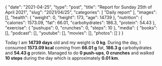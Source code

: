 {
    "date": "2021-04-25",
    "type": "post",
    "title": "Report for Sunday 25th of April 2021",
    "slug": "2021\/04\/25",
    "categories": [
        "Daily report"
    ],
    "images": [],
    "health": {
        "weight": 0,
        "height": 173,
        "age": 14739
    },
    "nutrition": {
        "calories": 1573.09,
        "fat": 66.01,
        "carbohydrates": 186.3,
        "protein": 54.43
    },
    "exercise": {
        "pushups": 0,
        "crunches": 0,
        "steps": 10
    },
    "media": {
        "books": [],
        "podcast": [],
        "youtube": [],
        "movies": [],
        "photos": []
    }
}

Today I am <strong>14739 days</strong> old and my weight is <strong>0 kg</strong>. During the day, I consumed <strong>1573.09 kcal</strong> coming from <strong>66.01 g</strong> fat, <strong>186.3 g</strong> carbohydrates and <strong>54.43 g</strong> protein. Managed to do <strong>0 push-ups</strong>, <strong>0 crunches</strong> and walked <strong>10 steps</strong> during the day which is approximately <strong>0.01 km</strong>.